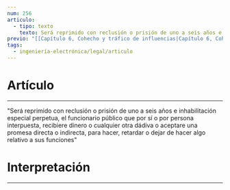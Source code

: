 ```yaml
---
num: 256
articulo:
  - tipo: texto
    texto: Será reprimido con reclusión o prisión de uno a seis años e inhabilitación especial perpetua, el funcionario público que por sí o por persona interpuesta, recibiere dinero o cualquier otra dádiva o aceptare una promesa directa o indirecta, para hacer, retardar o dejar de hacer algo relativo a sus funciones
previo: "[[Capítulo 6, Cohecho y tráfico de influencias|Capítulo 6, Cohecho y tráfico de influencias]]"
tags:
  - ingeniería-electrónica/legal/articulo
---
```

# Artículo
---
"Será reprimido con reclusión o prisión de uno a seis años e inhabilitación especial perpetua, el funcionario público que por sí o por persona interpuesta, recibiere dinero o cualquier otra dádiva o aceptare una promesa directa o indirecta, para hacer, retardar o dejar de hacer algo relativo a sus funciones"

# Interpretación
---


